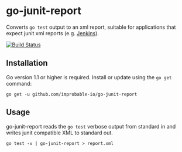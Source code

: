 # go-junit-report

Converts `go test` output to an xml report, suitable for applications that
expect junit xml reports (e.g. [Jenkins](http://jenkins-ci.org)).

[![Build Status](https://travis-ci.org/improbable-io/go-junit-report.svg)](https://travis-ci.org/improbable-io/go-junit-report)


## Installation

Go version 1.1 or higher is required. Install or update using the `go get`
command:

	go get -u github.com/improbable-io/go-junit-report

## Usage

go-junit-report reads the `go test` verbose output from standard in and writes
junit compatible XML to standard out.

	go test -v | go-junit-report > report.xml

